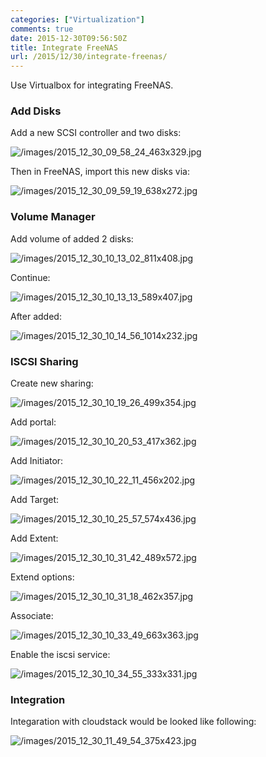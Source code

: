 ```yaml
---
categories: ["Virtualization"]
comments: true
date: 2015-12-30T09:56:50Z
title: Integrate FreeNAS
url: /2015/12/30/integrate-freenas/
---
```


Use Virtualbox for integrating FreeNAS.    

### Add Disks
Add a new SCSI controller and two disks:    

![/images/2015_12_30_09_58_24_463x329.jpg](/images/2015_12_30_09_58_24_463x329.jpg)   

Then in FreeNAS, import this new disks via:    

![/images/2015_12_30_09_59_19_638x272.jpg](/images/2015_12_30_09_59_19_638x272.jpg)    

### Volume Manager
Add volume of added 2 disks:    

![/images/2015_12_30_10_13_02_811x408.jpg](/images/2015_12_30_10_13_02_811x408.jpg)    

Continue:    

![/images/2015_12_30_10_13_13_589x407.jpg](/images/2015_12_30_10_13_13_589x407.jpg)    

After added:   

![/images/2015_12_30_10_14_56_1014x232.jpg](/images/2015_12_30_10_14_56_1014x232.jpg)   

### ISCSI Sharing
Create new sharing:    

![/images/2015_12_30_10_19_26_499x354.jpg](/images/2015_12_30_10_19_26_499x354.jpg)    

Add portal:    

![/images/2015_12_30_10_20_53_417x362.jpg](/images/2015_12_30_10_20_53_417x362.jpg)    

Add Initiator:   

![/images/2015_12_30_10_22_11_456x202.jpg](/images/2015_12_30_10_22_11_456x202.jpg)   

Add Target:    

![/images/2015_12_30_10_25_57_574x436.jpg](/images/2015_12_30_10_25_57_574x436.jpg)   

Add Extent:    

![/images/2015_12_30_10_31_42_489x572.jpg](/images/2015_12_30_10_31_42_489x572.jpg)   

Extend options:    

![/images/2015_12_30_10_31_18_462x357.jpg](/images/2015_12_30_10_31_18_462x357.jpg)    

Associate:    

![/images/2015_12_30_10_33_49_663x363.jpg](/images/2015_12_30_10_33_49_663x363.jpg)   

Enable the iscsi service:    

![/images/2015_12_30_10_34_55_333x331.jpg](/images/2015_12_30_10_34_55_333x331.jpg)   

### Integration
Integaration with cloudstack would be looked like following:    

![/images/2015_12_30_11_49_54_375x423.jpg](/images/2015_12_30_11_49_54_375x423.jpg)     
